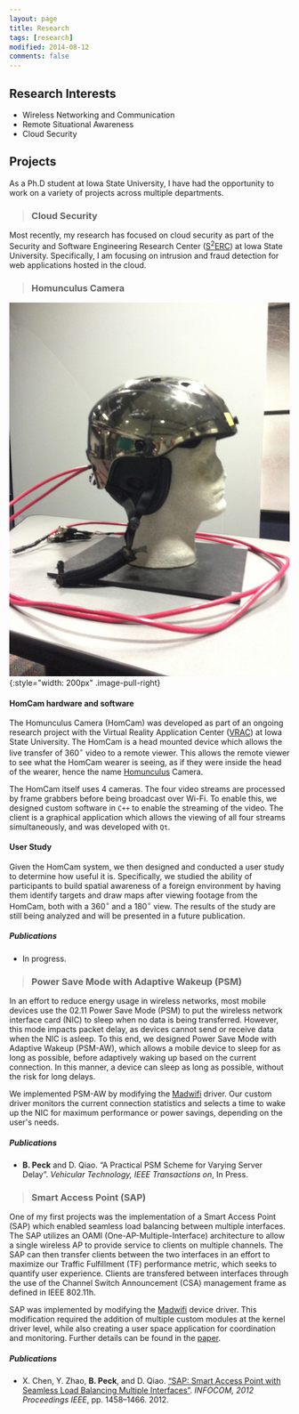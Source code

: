 ```yaml
---
layout: page
title: Research
tags: [research]
modified: 2014-08-12
comments: false
---
```


## Research Interests

* Wireless Networking and Communication
* Remote Situational Awareness
* Cloud Security

## Projects

As a Ph.D student at Iowa State University, I have had the opportunity to work on a variety of projects across multiple departments.

> ### Cloud Security

Most recently, my research has focused on cloud security as part of the Security and Software Engineering Research Center ([S$^2$ERC][s2erc]) at Iowa State University.
Specifically, I am focusing on intrusion and fraud detection for web applications hosted in the cloud.

> ### Homunculus Camera

![homcam](/images/homcam.jpeg)
{:style="width: 200px" .image-pull-right}

#### HomCam hardware and software

The Homunculus Camera (HomCam) was developed as part of an ongoing research project with the Virtual Reality Application Center ([VRAC][vrac]) at Iowa State University.
The HomCam is a head mounted device which allows the live transfer of 360$^\circ$ video to a remote viewer.
This allows the remote viewer to see what the HomCam wearer is seeing, as if they were inside the head of the wearer, hence the name [Homunculus][homunculuswiki] Camera.

The HomCam itself uses 4 cameras.
The four video streams are processed by frame grabbers before being broadcast over Wi-Fi.
To enable this, we designed custom software in `C++` to enable the streaming of the video.
The client is a graphical application which allows the viewing of all four streams simultaneously, and was developed with `Qt`.

#### User Study

Given the HomCam system, we then designed and conducted a user study to determine how useful it is.
Specifically, we studied the ability of participants to build spatial awareness of a foreign environment by having them identify targets and draw maps after viewing footage from the HomCam, both with a 360$^\circ$ and a 180$^\circ$ view.
The results of the study are still being analyzed and will be presented in a future publication.

##### Publications
* In progress.

> ### Power Save Mode with Adaptive Wakeup (PSM)

In an effort to reduce energy usage in wireless networks, most mobile devices use the 02.11 Power Save Mode (PSM) to put the wireless network interface card (NIC) to sleep when no data is being transferred.
However, this mode impacts packet delay, as devices cannot send or receive data when the NIC is asleep.
To this end, we designed Power Save Mode with Adaptive Wakeup (PSM-AW), which allows a mobile device to sleep for as long as possible, before adaptively waking up based on the current connection.
In this manner, a device can sleep as long as possible, without the risk for long delays.

We implemented PSM-AW by modifying the [Madwifi][madwifi] driver.
Our custom driver monitors the current connection statistics and selects a time to wake up the NIC for maximum performance or power savings, depending on the user's needs.

##### Publications
* **B. Peck** and D. Qiao. “A Practical PSM Scheme for Varying Server Delay”. *Vehicular
Technology, IEEE Transactions on*, In Press.

> ### Smart Access Point (SAP)

One of my first projects was the implementation of a Smart Access Point (SAP) which enabled seamless load balancing between multiple interfaces.
The SAP utilizes an OAMI (One-AP-Multiple-Interface) architecture to allow a single wireless AP to provide service to clients on multiple channels.
The SAP can then transfer clients between the two interfaces in an effort to maximize our Traffic Fulfillment (TF) performance metric, which seeks to quantify user experience.
Clients are transfered between interfaces through the use of the Channel Switch Announcement (CSA) management frame as defined in IEEE 802.11h.

SAP was implemented by modifying the [Madwifi][madwifi] device driver.
This modification required the addition of multiple custom modules at the kernel driver level, while also creating a user space application for coordination and monitoring.
Further details can be found in the [paper][sappaper].

##### Publications
* X. Chen, Y. Zhao, **B. Peck**, and D. Qiao. [“SAP: Smart Access Point with Seamless Load
Balancing Multiple Interfaces”][sappaper]. *INFOCOM, 2012 Proceedings IEEE*, pp. 1458–1466. 2012.

[madwifi]: http://madwifi-project.org/
[sappaper]: http://home.engineering.iastate.edu/~daji/papers/2012infocomc.pdf
[vrac]: http://vrac.iastate.edu/
[homunculuswiki]: http://en.wikipedia.org/wiki/Homunculus
[s2erc]: http://s2erc.iastate.edu/
